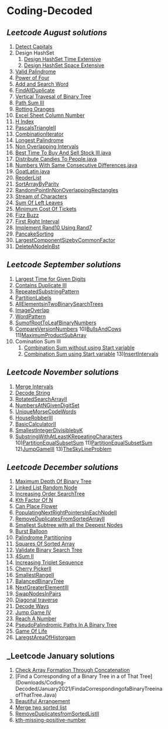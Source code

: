 # Coding-Decoded

## _Leetcode August solutions_

1) [Detect Capitals](./Solution_DetectCapital.java)
2) Design HashSet 
    1) [Design HashSet Time Extensive](./MyHashSet.java)
    2) [Design HashSet Space Extensive](./MyHashSet_MemoryExtensive.java)
3) [Valid Palindrome](./ValidPalindrome.java)
4) [Power of Four](./PowerOfFour.java)
5) [Add and Search Word](./AddAndSearchWord.java)
6) [FindAllDuplicate](./FIndAllDuplicate.java)
7) [Vertical Travesal of Binary Tree](./VerticalTraversalOfABinaryTree.java)
8) [Path Sum III](./PathSumIII.java)
9) [Rotting Oranges](./RottingOrganges.java)
10) [Excel Sheet Column Number](./ExcelSheetColumnNumber.java)
11) [H Index](./HIndex.java)
12) [PascalsTriangleII](./PascalsTriangleII.java)
13) [CombinationIterator](./CombinationIterator.java)
14) [Longest Palindrome](./LongestPalindrome.java)
15) [Non Overlapping Intervals](./NonOverlappingIntervals.java)
16) [Best Time To Buy And Sell Stock III.java](./BestTimeToBuyAndSellStockIII.java)
17) [Distribute Candies To People.java](./DistributeCandiesToPeople.java)
18) [Numbers With Same Consecutive Differences.java](./NumbersWithSameConsecutiveDifferences.java)
19) [GoatLatin.java](./GoatLatin.java)
20) [ReoderList](./ReorderList.java)
21) [SortArrayByParity](./SortArrayByPartiy.java)
22) [RandomPointInNonOverlappingRectangles](./RandomPointInNonOverlappingRectangles.java)
23) [Stream of Characters](./StreamChecker.java)
24) [Sum Of Left Leaves](./SumOfLeftLeaves.java)
25) [Minimum Cost Of Tickets](./MinimumCostOfTickets.java)
26) [Fizz Buzz](./FizzBuzz.java)
27) [First Right Interval](./FizzBuzz.java)
28) [Implement Rand10 Using Rand7](./ImplementRand10UsingRand7.java)
29) [PancakeSorting](./PancakeSorting.java)
30) [LargestComponentSizebyCommonFactor](./LargestComponentSizebyCommonFactor.java)
31) [DeleteANodeInBst](./DeleteANodeInBst.java)

## _Leetcode September solutions_

1) [Largest Time for Given Digits](September2020/LargestTimeForGivenDigits.java)
2) [Contains Duplicate III](September2020/ContainsDuplicateIII.java)
3) [RepeatedSubstringPattern](September2020/RepeatedSubstringPattern.java)
4) [PartitionLabels](September2020/PartitionLabels.java)
5) [AllElementsinTwoBinarySearchTrees](September2020/AllElementsinTwoBinarySearchTrees.java)
6) [ImageOverlap](September2020/ImageOverlap.java)
7) [WordPattern](September2020/WordPattern.java)
8) [SumofRootToLeafBinaryNumbers](September2020/SumofRootToLeafBinaryNumbers.java)
9) [CompareVersionNumbers](September2020/CompareVersionNumbers.java)
10)[BullsAndCows](September2020/BullsAndCows.java)
11)[MaximumProductSubArray](September2020/MaximumProductSubArray.java)
12) Comination Sum III
    1) [Combination Sum without using Start variable](September2020/CombinationSumIIIA.java)
    2) [Combination Sum using Start variable](September2020/CombinationSumIIIB.java)
13)[InsertIntervals](September2020/InsertIntervals.java)

## _Leetcode November solutions_
1) [Merge Intervals](November2020/MergeIntervals.java)
2) [Decode String](November2020/DecodeString.java)
3) [RotatedSearchArrayII](November2020/DecodeString.java)
4) [NumbersAtNGivenDigitSet](November2020/NumbersAtNGivenDigitSet.java)
5) [UniqueMorseCodeWords](November2020/UniqueMorseCodeWords.java)
6) [HouseRobberIII](November2020/HouseRobberIII.java)
7) [BasicCalculatorII](November2020/BasicCalculatorII.java)
8) [SmallestIntegerDivisiblebyK](November2020/SmallestIntegerDivisiblebyK.java)
9) [SubstringWithAtLeastKRepeatingCharacters](November2020/SubstringWithAtLeastKRepeatingCharacters.java)
10)[PartitionEqualSubsetSum](November2020/PartitionEqualSubsetSum.java)
11)[PartitionEqualSubsetSum](November2020/SlidingWindowMaximum.java)
12)[JumpGameIII](November2020/JumpGameIII.java)
13)[TheSkyLineProblem](November2020/TheSkyLineProblem.java)

## _Leetcode December solutions_
1) [Maximum Depth Of Binary Tree](December2020/MaximumDepthOfBinaryTree.java)
2) [Linked List Random Node](December2020/LinkedListRandomNode.java)
3) [Increasing Order SearchTree](December2020/IncreasingOrderSearchTree.java)
4) [Kth Factor Of N](December2020/KthFactorOfN.java)
5) [Can Place Flower](December2020/CanPlaceFlower.java)
7) [PopulatingNextRightPointersInEachNodeII](December2020/PopulatingNextRightPointersInEachNodeII.java)
11) [RemoveDuplicatesFromSortedArrayII](December2020/RemoveDuplicatesFromSortedArrayII.java)
12) [Smallest Subtree with all the Deepest Nodes](December2020/SmallestSubtreewithalltheDeepestNodes.java)
13) [Burst Balloon](December2020/BurstBalloon.java)
14) [Palindrome Partitioning](December2020/PalindromePartitioning.java)
15) [Squares Of Sorted Array](Downloads/Coding-Decoded/December2020/SquaresOfSortedArray.java)
16) [Validate Binary Search Tree](Downloads/Coding-Decoded/December2020/ValidateBinarySearchTree.java)
17) [4Sum II](Downloads/Coding-Decoded/December2020/4SumII.java)
18) [Increasing Triplet Sequence](Downloads/Coding-Decoded/December2020/IncreasingTripletSequence.java)
19) [Cherry PickerII](Downloads/Coding-Decoded/December2020/CherryPicketII.java)
20) [SmallestRangeII](Downloads/Coding-Decoded/December2020/SmallestRangeII.java)
22) [BalancedBinaryTree](Downloads/Coding-Decoded/December2020/BalancedBinaryTree.java)
23) [NextGreaterElementIII](Downloads/Coding-Decoded/December2020/NextGreaterElementIII.java)
24) [SwapNodesInPairs](Downloads/Coding-Decoded/December2020/SwapNodesInPairs.java)
25) [Diagonal traverse](Downloads/Coding-Decoded/December2020/DiagonalTraversal.java)
26) [Decode Ways](Downloads/Coding-Decoded/December2020/DecodeWays.java)
27) [Jump Game IV](Downloads/Coding-Decoded/December2020/JumpGameIV.java)
28) [Reach A Number](Downloads/Coding-Decoded/December2020/ReachANumber.java)
29) [PseudoPalindromic Paths In A Binary Tree](Downloads/Coding-Decoded/December2020/PseudoPalindromicPathsInABinaryTree.java)
30) [Game Of Life](Downloads/Coding-Decoded/December2020/GameOfLife.java)
30) [LaregstAreaOfHistorgam](Downloads/Coding-Decoded/December2020/LaregstAreaOfHistorgam.java)


## _Leetcode January solutions
1) [Check Array Formation Through Concatenation](Downloads/Coding-Decoded/January2021/CheckFormationThroughConcatenation.java)
2) [Find a Corresponding of a Binary Tree in a of That Tree](Downloads/Coding-Decoded/January2021/FindaCorrespondingofaBinaryTreeina ofThatTree.Java)
3) [Beautiful Arrangement](Downloads/Coding-Decoded/January2021/BeautifulArrangement.java)
3) [Merge two sorted list](Downloads/Coding-Decoded/January2021/MergeTwoSortList.java)
3) [RemoveDuplicatesfromSortedListII](Downloads/Coding-Decoded/January2021/RemoveDuplicatesfromSortedListII.java)
3) [kth-missing-positive-number](Downloads/Coding-Decoded/January2021/kth-missing-positive-number.java)